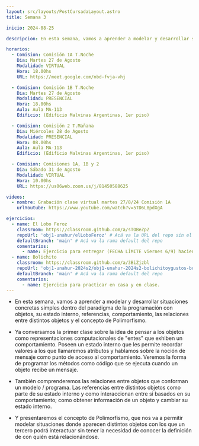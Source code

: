 ```yaml
---
layout: src/layouts/PostCursadaLayout.astro
title: Semana 3

inicio: 2024-08-25

descripcion: En esta semana, vamos a aprender a modelar y desarrollar situaciones concretas simples dentro del paradigma de la programación con objetos, su estado interno, comportamiento, las relaciones entre distintos objetos y comprender el concepto de Polimorfismo.

horarios:
  - Comision: Comisión 1A T.Noche
    Dia: Martes 27 de Agosto
    Modalidad: VIRTUAL
    Hora: 18.00hs
    URL: https://meet.google.com/nbd-fvja-vhj

  - Comision: Comisión 1B T.Noche
    Dia: Martes 27 de Agosto
    Modalidad: PRESENCIAL
    Hora: 18.00hs
    Aula: Aula MA-113
    Edificio: (Edificio Malvinas Argentinas, 1er piso)

  - Comision: Comisión 2 T.Mañana
    Dia: Miércoles 28 de Agosto
    Modalidad: PRESENCIAL
    Hora: 08.00hs
    Aula: Aula MA-113
    Edificio: (Edificio Malvinas Argentinas, 1er piso)

  - Comision: Comisiones 1A, 1B y 2
    Dia: Sábado 31 de Agosto
    Modalidad: VIRTUAL
    Hora: 10.00hs
    URL: https://us06web.zoom.us/j/81450588625

videos:
  - nombre: Grabación clase virtual martes 27/8/24 Comisión 1A
    urlYoutube: https://www.youtube.com/watch?v=5TD6L8pdXgA

ejercicios:
  - name: El Lobo Feroz
    classroom: https://classroom.github.com/a/sTOBeZpZ
    repoUrl: 'obj1-unahur/elLoboFeroz' # Acá va la URL del repo sin el "https://github.com/"
    defaultBranch: 'main' # Acá va la rama default del repo
    comentarios:
      - name: Ejercicio para entregar (FECHA LÍMITE viernes 6/9) haciendo push sobre el repositorio con la asignación correspondiente.
  - name: Bolichito
    classroom: https://classroom.github.com/a/3BiZjzbl
    repoUrl: 'obj1-unahur-2024s2/obj1-unahur-2024s2-bolichitoygustos-bolichito' # Acá va la URL del repo sin el "https://github.com/"
    defaultBranch: 'main' # Acá va la rama default del repo
    comentarios:
      - name: Ejercicio para practicar en casa y en clase.
---
```


- En esta semana, vamos a aprender a modelar y desarrollar situaciones concretas simples dentro del paradigma de la programación con objetos, su estado interno, referencias, comportamiento, las relaciones entre distintos objetos y el concepto de Polimorfismo.

- Ya conversamos la primer clase sobre la idea de pensar a los objetos como representaciones computacionales de "entes" que exhiben un comportamiento. Poseen un estado interno que les permite recordar valores a los que llamaremos atributos y hablamos sobre la noción de mensaje como punto de acceso al comportamiento. Veremos la forma de programar los métodos como código que se ejecuta cuando un objeto recibe un mensaje.

- También comprenderemos las relaciones entre objetos que conforman un modelo / programa. Las referencias entre distintos objetos como parte de su estado interno y como interaccionan entre si basados en su comportamiento; como obtener información de un objeto y cambiar su estado interno.

- Y presentaremos el concepto de Polimorfismo, que nos va a permitir modelar situaciones donde aparecen distintos objetos con los que un tercero podrá interactuar sin tener la necesidad de conocer la definición de con quién está relacionándose.
